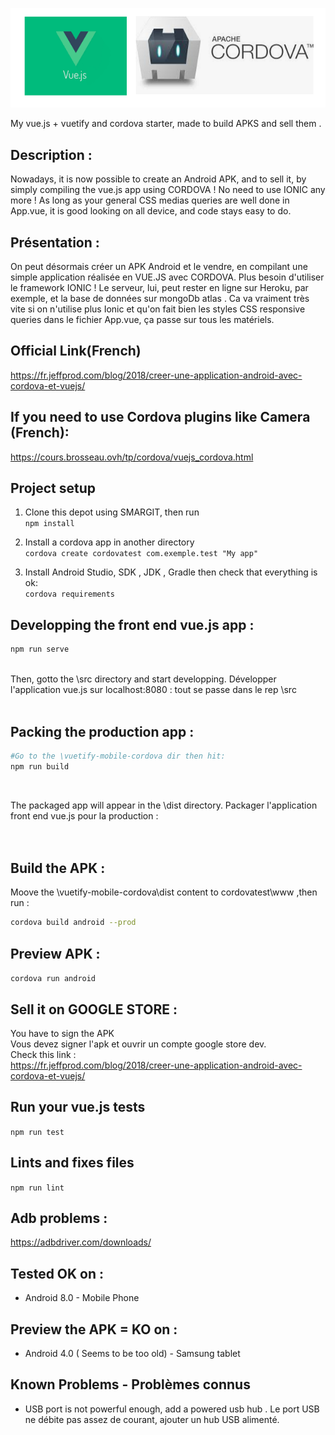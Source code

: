 ![Screenshot](logo.png)

My vue.js + vuetify and cordova starter, made to  build APKS and sell them .

## Description :
Nowadays, it is now possible to create an Android APK, and to sell it, by simply compiling the vue.js app using CORDOVA !
No need to use IONIC any more ! As long as your general CSS medias queries are well done in App.vue, it is good looking on all device, and code stays easy to do.


## Présentation :
On peut désormais créer un APK Android et le vendre, en compilant une simple application réalisée en VUE.JS avec CORDOVA. 
Plus besoin d'utiliser le framework IONIC ! Le serveur, lui, peut rester en ligne sur Heroku, par exemple, et la base de données sur mongoDb atlas .
Ca va vraiment très vite si on n'utilise plus Ionic et qu'on fait bien les styles CSS responsive queries dans le fichier App.vue, ça passe sur tous les matériels.


## Official Link(French)
https://fr.jeffprod.com/blog/2018/creer-une-application-android-avec-cordova-et-vuejs/

## If you need to use Cordova plugins like Camera (French):
https://cours.brosseau.ovh/tp/cordova/vuejs_cordova.html

## Project setup 

1. Clone this depot using SMARGIT, then run <br>
```npm install ```

2. Install a cordova app in another directory<br>
```cordova create cordovatest com.exemple.test "My app"```

3. Install Android Studio, SDK , JDK , Gradle then check that everything is ok:  <br>
```cordova requirements```

## Developping the front end vue.js app :

```bash
npm run serve
```
<br>
Then, gotto the \src directory and start developping.
Développer l'application vue.js sur localhost:8080 : tout se passe dans le rep \src <br><br>


## Packing the production app :
```bash 
#Go to the \vuetify-mobile-cordova dir then hit:
npm run build
```
<br>

The packaged app will appear in the \dist directory. 
Packager l'application front end vue.js pour la production  : <br>
<br><br>


## Build the APK :
Moove the \vuetify-mobile-cordova\dist content to cordovatest\www ,then run : <br>
```bash 
cordova build android --prod
```

## Preview APK :
```cordova run android```

## Sell it on GOOGLE STORE :
You have to sign the APK<br>
Vous devez signer l'apk et ouvrir un compte google store dev.<br>
Check this link :<br>
https://fr.jeffprod.com/blog/2018/creer-une-application-android-avec-cordova-et-vuejs/

## Run your vue.js tests

```npm run test```

## Lints and fixes files

```npm run lint```

## Adb problems : 
https://adbdriver.com/downloads/

## Tested OK on :

- Android 8.0 - Mobile Phone

## Preview the APK = KO on :
 - Android 4.0 ( Seems to be too old) - Samsung tablet
 
 ## Known Problems - Problèmes connus
 
 - USB port is not powerful enough, add a powered usb hub . Le port USB ne débite pas assez de courant, ajouter un hub USB alimenté.


